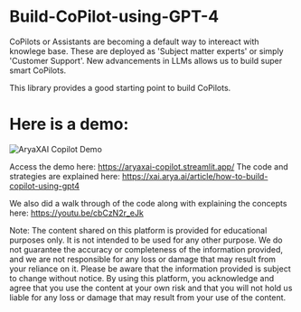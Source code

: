# Build-CoPilot-using-GPT-4

CoPilots or Assistants are becoming a default way to intereact with knowlege base. These are deployed as 'Subject matter experts' or simply 'Customer Support'. New advancements in LLMs allows us to build super smart CoPilots. 

This library provides a good starting point to build CoPilots.

# Here is a demo: 

![AryaXAI Copilot Demo](https://user-images.githubusercontent.com/19322429/230650844-7cc9f0c4-8d89-41d3-b602-32158b2ef9cd.gif)




Access the demo here: https://aryaxai-copilot.streamlit.app/
The code and strategies are explained here: https://xai.arya.ai/article/how-to-build-copilot-using-gpt4

We also did a walk through of the code along with explaining the concepts here: 
https://youtu.be/cbCzN2r_eJk

Note: The content shared on this platform is provided for educational purposes only. It is not intended to be used for any other purpose. We do not guarantee the accuracy or completeness of the information provided, and we are not responsible for any loss or damage that may result from your reliance on it. Please be aware that the information provided is subject to change without notice. By using this platform, you acknowledge and agree that you use the content at your own risk and that you will not hold us liable for any loss or damage that may result from your use of the content.
